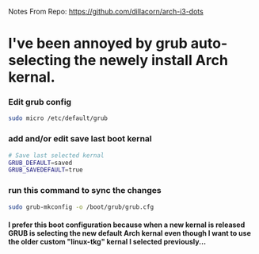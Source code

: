 Notes From Repo: https://github.com/dillacorn/arch-i3-dots

# I've been annoyed by grub auto-selecting the newely install Arch kernal.

### Edit grub config

```sh
sudo micro /etc/default/grub
```

### add and/or edit save last boot kernal
```sh
# Save last selected kernal
GRUB_DEFAULT=saved
GRUB_SAVEDEFAULT=true
```

### run this command to sync the changes
```sh
sudo grub-mkconfig -o /boot/grub/grub.cfg
```

#### I prefer this boot configuration because when a new kernal is released GRUB is selecting the new default Arch kernal even though I want to use the older custom "linux-tkg" kernal I selected previously...
